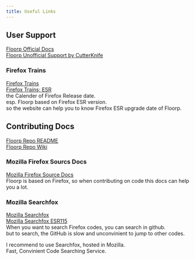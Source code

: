 ```yaml
---
title: Useful Links
---
```


## User Support

[Floorp Official Docs](https://docs.floorp.app)  
[Floorp Unofficial Support by CutterKnife](https://fs-un.super.site/)

### Firefox Trains

[Firefox Trains](https://whattrainisitnow.com/)  
[Firefox Trains; ESR](https://whattrainisitnow.com/release/?version=esr)  
the Calender of Firefox Release date.  
esp. Floorp based on Firefox ESR version.  
so the website can help you to know Firefox ESR upgrade date of Floorp.

## Contributing Docs

[Floorp Repo README](https://github.com/Floorp-Projects/Floorp?tab=readme-ov-file#-contributing)  
[Floorp Repo Wiki](https://github.com/Floorp-Projects/Floorp/wiki)

### Mozilla Firefox Sourcs Docs

[Mozilla Firefox Source Docs](https://firefox-source-docs.mozilla.org/)  
Floorp is based on Firefox, so when contributing on code this docs can help you a lot.

### Mozilla Searchfox

[Mozilla Searchfox](https://searchfox.org/)  
[Mozilla Searchfox ESR115](https://searchfox.org/mozilla-esr115/source/)  
When you want to search Firefox codes, you can search in github.  
but to search, the GitHub is slow and unconvinient to jump to other codes.

I recommend to use Searchfox, hosted in Mozilla.  
Fast, Convinient Code Searching Service.
